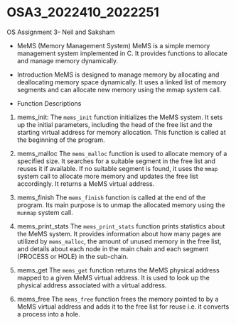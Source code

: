 # OSA3_2022410_2022251
OS Assignment 3- Neil and Saksham

- MeMS (Memory Management System)
MeMS is a simple memory management system implemented in C. It provides functions to allocate and manage memory dynamically. 

- Introduction
MeMS is designed to manage memory by allocating and deallocating memory space dynamically. It uses a linked list 
of memory segments and can allocate new memory using the mmap system call.

- Function Descriptions
1. mems_init:
The `mems_init` function initializes the MeMS system. It sets up the initial parameters, including the head of the 
free list and the starting virtual address for memory allocation. This function is called at the beginning 
of the program.

2. mems_malloc
The `mems_malloc` function is used to allocate memory of a specified size. It searches for a suitable segment 
in the free list and reuses it if available. If no suitable segment is found, it uses the `mmap` system call to 
allocate more memory and updates the free list accordingly. It returns a MeMS virtual address.

3. mems_finish
The `mems_finish` function is called at the end of the program. Its main purpose is to unmap the allocated
memory using the `munmap` system call.

4. mems_print_stats
The `mems_print_stats` function prints statistics about the MeMS system. It provides information about how many 
pages are utilized by `mems_malloc`, the amount of unused memory in the free list, and details about each node in 
the main chain and each segment (PROCESS or HOLE) in the sub-chain.

5. mems_get
The `mems_get` function returns the MeMS physical address mapped to a given MeMS virtual address. It is used to look 
up the physical address associated with a virtual address.

6. mems_free
The `mems_free` function frees the memory pointed to by a MeMS virtual address and adds it to the free list for
reuse i.e. it converts a process into a hole. 
